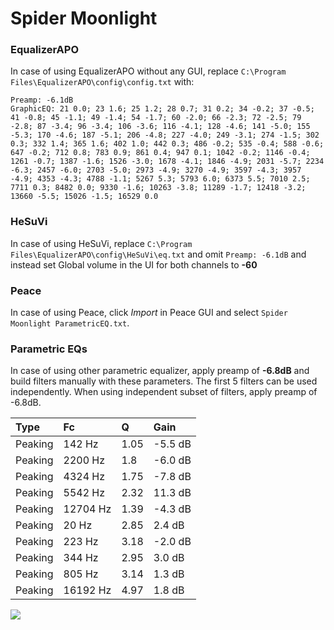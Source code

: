 # Spider Moonlight

### EqualizerAPO
In case of using EqualizerAPO without any GUI, replace `C:\Program Files\EqualizerAPO\config\config.txt`
with:
```
Preamp: -6.1dB
GraphicEQ: 21 0.0; 23 1.6; 25 1.2; 28 0.7; 31 0.2; 34 -0.2; 37 -0.5; 41 -0.8; 45 -1.1; 49 -1.4; 54 -1.7; 60 -2.0; 66 -2.3; 72 -2.5; 79 -2.8; 87 -3.4; 96 -3.4; 106 -3.6; 116 -4.1; 128 -4.6; 141 -5.0; 155 -5.3; 170 -4.6; 187 -5.1; 206 -4.8; 227 -4.0; 249 -3.1; 274 -1.5; 302 0.3; 332 1.4; 365 1.6; 402 1.0; 442 0.3; 486 -0.2; 535 -0.4; 588 -0.6; 647 -0.2; 712 0.8; 783 0.9; 861 0.4; 947 0.1; 1042 -0.2; 1146 -0.4; 1261 -0.7; 1387 -1.6; 1526 -3.0; 1678 -4.1; 1846 -4.9; 2031 -5.7; 2234 -6.3; 2457 -6.0; 2703 -5.0; 2973 -4.9; 3270 -4.9; 3597 -4.3; 3957 -4.9; 4353 -4.3; 4788 -1.1; 5267 5.3; 5793 6.0; 6373 5.5; 7010 2.5; 7711 0.3; 8482 0.0; 9330 -1.6; 10263 -3.8; 11289 -1.7; 12418 -3.2; 13660 -5.5; 15026 -1.5; 16529 0.0
```

### HeSuVi
In case of using HeSuVi, replace `C:\Program Files\EqualizerAPO\config\HeSuVi\eq.txt` and omit `Preamp:
-6.1dB` and instead set Global volume in the UI for both channels to **-60**

### Peace
In case of using Peace, click *Import* in Peace GUI and select `Spider Moonlight ParametricEQ.txt`.

### Parametric EQs
In case of using other parametric equalizer, apply preamp of **-6.8dB** and build filters manually
with these parameters. The first 5 filters can be used independently.
When using independent subset of filters, apply preamp of -6.8dB.

| Type    | Fc       |    Q | Gain    |
|:--------|:---------|:-----|:--------|
| Peaking | 142 Hz   | 1.05 | -5.5 dB |
| Peaking | 2200 Hz  | 1.8  | -6.0 dB |
| Peaking | 4324 Hz  | 1.75 | -7.8 dB |
| Peaking | 5542 Hz  | 2.32 | 11.3 dB |
| Peaking | 12704 Hz | 1.39 | -4.3 dB |
| Peaking | 20 Hz    | 2.85 | 2.4 dB  |
| Peaking | 223 Hz   | 3.18 | -2.0 dB |
| Peaking | 344 Hz   | 2.95 | 3.0 dB  |
| Peaking | 805 Hz   | 3.14 | 1.3 dB  |
| Peaking | 16192 Hz | 4.97 | 1.8 dB  |

![](https://raw.githubusercontent.com/jaakkopasanen/AutoEq/master/results/headphonecom/sbaf-serious/Spider%20Moonlight/Spider%20Moonlight.png)